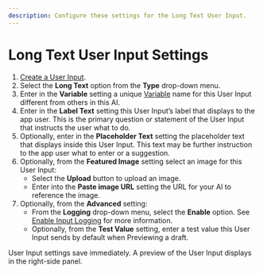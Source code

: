 ```yaml
---
description: Configure these settings for the Long Text User Input.
---
```


# Long Text User Input Settings

1. [Create a User Input](../create-a-user-input.md).
2. Select the **Long Text** option from the **Type** drop-down menu.
3. Enter in the **Variable** setting a unique [Variable](../what-is-a-variable.md) name for this User Input different from others in this AI.
4. Enter in the **Label Text** setting this User Input’s label that displays to the app user. This is the primary question or statement of the User Input that instructs the user what to do.
5. Optionally, enter in the **Placeholder Text** setting the placeholder text that displays inside this User Input. This text may be further instruction to the app user what to enter or a suggestion.
6. Optionally, from the **Featured Image** setting select an image for this User Input:
   * Select the **Upload** button to upload an image.
   * Enter into the **Paste image URL** setting the URL for your AI to reference the image.
7. Optionally, from the **Advanced** setting:
   * From the **Logging** drop-down menu, select the **Enable** option. See [Enable Input Logging](../enable-input-logging.md) for more information.
   * Optionally, from the **Test Value** setting, enter a test value this User Input sends by default when Previewing a draft.

User Input settings save immediately. A preview of the User Input displays in the right-side panel.

